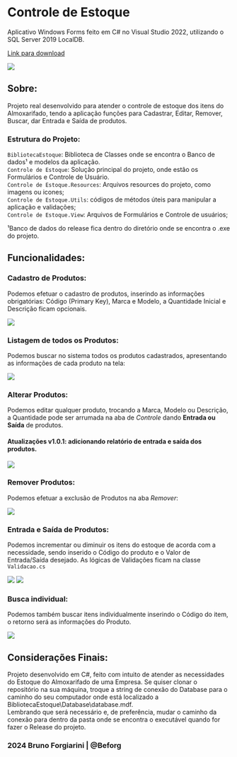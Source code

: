 # Controle de Estoque

Aplicativo Windows Forms feito em C# no Visual Studio 2022, utilizando o SQL Server 2019 LocalDB.

[Link para download](https://drive.google.com/file/d/1_ouAH-1JQ1wa3WEeztHgvYyv6HkxjYFn/view?usp=drive_link)

![](https://github.com/Beforg/assets/blob/main/cde-csharp/inicial.png?raw=true)

## Sobre:

Projeto real desenvolvido para atender o controle de estoque dos itens do Almoxarifado, tendo a aplicação funções para Cadastrar, Editar, Remover, Buscar, dar Entrada e Saída de produtos.

### Estrutura do Projeto:

`BibliotecaEstoque`: Biblioteca de Classes onde se encontra o Banco de dados¹ e modelos da aplicação.<br>
`Controle de Estoque`: Solução principal do projeto, onde estão os Formulários e Controle de Usuário.<br>
`Controle de Estoque.Resources`: Arquivos resources do projeto, como imagens ou icones;<br>
`Controle de Estoque.Utils`: códigos de métodos úteis para manipular a aplicação e validações;<br>
`Controle de Estoque.View`: Arquivos de Formulários e Controle de usuários;<br>

¹Banco de dados do release fica dentro do diretório onde se encontra o .exe do projeto.

## Funcionalidades:

### Cadastro de Produtos:

Podemos efetuar o cadastro de produtos, inserindo as informações obrigatórias: Código (Primary Key), Marca e Modelo, a Quantidade Inicial e Descrição ficam opcionais.

![](https://github.com/Beforg/assets/blob/main/cde-csharp/cadastro.png?raw=true)

### Listagem de todos os Produtos:

Podemos buscar no sistema todos os produtos cadastrados, apresentando as informações de cada produto na tela:

![](https://github.com/Beforg/assets/blob/main/cde-csharp/buscatodos.png)

### Alterar Produtos:

Podemos editar qualquer produto, trocando a Marca, Modelo ou Descrição, a Quantidade pode ser arrumada na aba de *Controle* dando **Entrada ou Saída** de produtos.

#### Atualizações v1.0.1: adicionando relatório de entrada e saída dos produtos.

![](https://github.com/Beforg/assets/blob/main/cde-csharp/editar.png?raw=true)

### Remover Produtos:

Podemos efetuar a exclusão de Produtos na aba *Remover*:

![](https://github.com/Beforg/assets/blob/main/cde-csharp/remover.png)

### Entrada e Saída de Produtos:

Podemos incrementar ou diminuir os itens do estoque de acorda com a necessidade, sendo inserido o Código do produto e o Valor de Entrada/Saída desejado. As lógicas de Validações ficam na classe `Validacao.cs`

![](https://github.com/Beforg/assets/blob/main/cde-csharp/entrada.png)
![](https://github.com/Beforg/assets/blob/main/cde-csharp/saida.png)

### Busca individual:

Podemos também buscar itens individualmente inserindo o Código do item, o retorno será as informações do Produto.

![](https://github.com/Beforg/assets/blob/main/cde-csharp/buscaindividual.png?raw=true)

## Considerações Finais:

Projeto desenvolvido em C#, feito com intuito de atender as necessidades do Estoque do Almoxarifado de uma Empresa. Se quiser clonar o repositório na sua máquina, troque a string de conexão do Database para o caminho do seu computador onde está localizado a BibliotecaEstoque\Database\database.mdf.<br>
Lembrando que será necessário e, de preferência, mudar o caminho da conexão para dentro da pasta onde se encontra o executável quando for fazer o Release do projeto.

### 2024 Bruno Forgiarini | @Beforg
